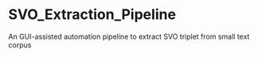 # SVO_Extraction_Pipeline
An GUI-assisted automation pipeline to extract SVO triplet from small text corpus
